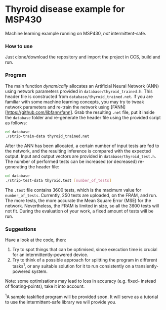 # Thyroid disease example for MSP430

Machine learning example running on MSP430, _not_ intermittent-safe.

### How to use

Just clone/download the repository and import the project in CCS, build and run.

### Program

The main function _dynamically_ allocates an Artificial Neural Network (ANN) using network parameters provided in `database/thyroid_trained.h`. This header file is constructed from `database/thyroid_trained.net`. If you are familiar with some machine learning concepts, you may try to tweak network parameters and re-train the network using [FANN][https://github.com/libfann/fann]. Grab the resulting `.net` file, put it inside the `database` folder and re-generate the header file using the provided script as follows:

```bash
cd database
./strip-train-data thyroid_trained.net
```

After the ANN has been allocated, a certain number of input tests are fed to the network, and the resulting inference is compared with the expected output. Input and output vectors are provided in `database/thyroid_test.h`. The number of performed tests can be increased (or decreased) re-generating the header file:

```bash
cd database
./strip-test-data thyroid.test [number_of_tests]
```

The `.test` file contains 3600 tests, which is the maximum value for `number_of_tests`. Currently, 250 tests are uploaded, on the FRAM, and run. The more tests, the more accurate the Mean Square Error (MSE) for the network. Nevertheless, the FRAM is limited in size, so all the 3600 tests will not fit. During the evaluation of your work, a fixed amount of tests will be run.

### Suggestions

Have a look at the code, then:

1. Try to spot things that can be optimised, since execution time is crucial for an intermittently-powered device.
2. Try to think of a possible approach for splitting the program in different tasks<sup>1</sup>, or any suitable solution for it to run consistently on a transiently-powered system.

Note: some optimisations may lead to loss in accuracy (e.g. fixed- instead of floating-points), take it into account.

<sup>1</sup>A sample taskified program will be provided soon. It will serve as a tutorial to use the intermittent-safe library we will provide you.
